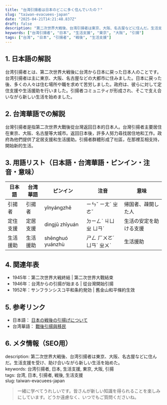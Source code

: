 ```yaml
---
title: "台湾引揚者は日本のどこに多く住んでいたの？"
slug: "taiwan-evacuees-japan"
date: "2025-04-21T14:21:48.837Z"
draft: false
description: "第二次世界大戦後、台湾引揚者は東京、大阪、名古屋などに住んだ。生活支援を受け、助け合いながら新しい生活を始めた。"
keywords: ["台湾引揚者", "日本", "生活支援", "東京", "大阪", "引揚"]
tags: ["台湾", "日本", "引揚者", "戦後", "生活支援"]
---
```


## 1. 日本語の解説  
台湾引揚者とは、第二次世界大戦後に台湾から日本に戻った日本人のことです。台湾引揚者は主に東京、大阪、名古屋などの大都市に住みました。日本に戻った後、多くの人々は住む場所や職を求めて苦労しました。政府は、彼らに対して定住支援や生活援助を行いました。引揚者コミュニティが形成され、そこで支え合いながら新しい生活を始めました。

## 2. 台湾華語での解説  
台灣引揚者是指第二次世界大戰後從台灣返回日本的日本人。台灣引揚者主要居住在東京、大阪、名古屋等大城市。返回日本後，許多人努力尋找居住地和工作。政府為他們提供了定居支援和生活援助。引揚者群體形成了社區，在那裡互相支持，開始新的生活。

## 3. 用語リスト（日本語・台湾華語・ピンイン・注音・意味）  

| 日本語      | 台湾華語          | ピンイン        | 注音      | 意味                     |
|-------------|------------------|----------------|----------|------------------------|
| 引揚者      | 引揚者           | yǐnyángzhě    | ㄧㄣˇ ㄧㄤˊ ㄓㄜˇ | 帰国者、疎開した人        |
| 定住支援    | 定居支援         | dìngjū zhīyuán | ㄉㄧㄥˋ ㄐㄩ ㄓ ㄩㄢˊ | 生活の安定を助ける支援     |
| 生活援助    | 生活援助         | shēnghuó yuánzhù | ㄕㄥ ㄏㄨㄛˊ ㄩㄢˊ ㄓㄨˋ | 生活援助                  |

## 4. 関連年表  
- 1945年：第二次世界大戦終結 | 第二次世界大戰結束  
- 1946年：台湾からの引揚が始まる | 從台灣開始引揚  
- 1952年：サンフランシスコ平和条約発効 | 舊金山和平條約生效  

## 5. 参考リンク  
- 日本語： [日本の戦後の引揚げについて](https://www.jacar.go.jp/jh/research/pdf/research_pdf_h17titsuke.htm)  
- 台湾華語： [戰後引揚與移民](https://www.taiwan.net.tw/m1.aspx?sNo=0002009&cid=226&trayIndex=8)

## 6. メタ情報（SEO用）  
description: 第二次世界大戦後、台湾引揚者は東京、大阪、名古屋などに住んだ。生活支援を受け、助け合いながら新しい生活を始めた。  
keywords: 台湾引揚者, 日本, 生活支援, 東京, 大阪, 引揚  
tags: 台湾, 日本, 引揚者, 戦後, 生活支援  
slug: taiwan-evacuees-japan

> 一緒に学べてうれしいです。皆さんが新しい知識を得られることを楽しみにしています。どうか遠慮なく、いつでもご質問くださいね。
